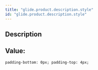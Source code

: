 ```yaml
---
title: "glide.product.description.style"
id: "glide.product.description.style"
---
```

## Description



## Value: 
```
padding-bottom: 0px; padding-top: 4px;
```
